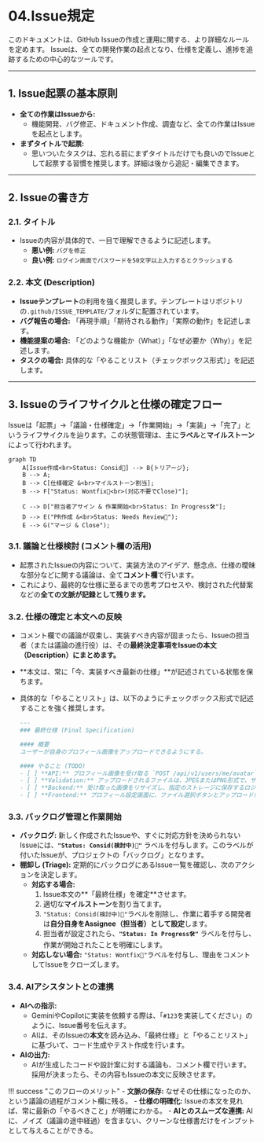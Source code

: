 # 04.Issue規定

このドキュメントは、GitHub Issueの作成と運用に関する、より詳細なルールを定めます。
Issueは、全ての開発作業の起点となり、仕様を定義し、進捗を追跡するための中心的なツールです。

---

## 1. Issue起票の基本原則

*   **全ての作業はIssueから:**
    *   機能開発、バグ修正、ドキュメント作成、調査など、全ての作業はIssueを起点とします。
*   **まずタイトルで起票:**
    *   思いついたタスクは、忘れる前にまずタイトルだけでも良いのでIssueとして起票する習慣を推奨します。詳細は後から追記・編集できます。

---

## 2. Issueの書き方

### 2.1. タイトル
*   Issueの内容が具体的で、一目で理解できるように記述します。
    *   **悪い例:** `バグを修正`
    *   **良い例:** `ログイン画面でパスワードを50文字以上入力するとクラッシュする`

### 2.2. 本文 (Description)
*   **Issueテンプレート**の利用を強く推奨します。テンプレートはリポジトリの`.github/ISSUE_TEMPLATE/`フォルダに配置されています。
*   **バグ報告の場合:** 「再現手順」「期待される動作」「実際の動作」を記述します。
*   **機能提案の場合:** 「どのような機能か（What）」「なぜ必要か（Why）」を記述します。
*   **タスクの場合:** 具体的な「やることリスト（チェックボックス形式）」を記述します。

---

## 3. Issueのライフサイクルと仕様の確定フロー

Issueは「起票」→「議論・仕様確定」→「作業開始」→「実装」→「完了」というライフサイクルを辿ります。この状態管理は、主に**ラベル**と**マイルストーン**によって行われます。

```mermaid
graph TD
    A[Issue作成<br>Status: Consid🤔] --> B{トリアージ};
    B --> A;
    B --> C[仕様確定 &<br>マイルストーン割当];
    B --> F["Status: Wontfix🤷<br>(対応不要でClose)"];
    
    C --> D["担当者アサイン & 作業開始<br>Status: In Progress🛠️"];
    D --> E("PR作成 &<br>Status: Needs Review👀");
    E --> G("マージ & Close");
```

### 3.1. 議論と仕様検討 (コメント欄の活用)
*   起票されたIssueの内容について、実装方法のアイデア、懸念点、仕様の曖昧な部分などに関する議論は、全て**コメント欄**で行います。
*   これにより、最終的な仕様に至るまでの思考プロセスや、検討された代替案などの**全ての文脈が記録として残ります。**

### 3.2. 仕様の確定と本文への反映
*   コメント欄での議論が収束し、実装すべき内容が固まったら、Issueの担当者（または議論の進行役）は、その**最終決定事項をIssueの本文（Description）にまとめます。**
*   **本文は、常に「今、実装すべき最新の仕様」**が記述されている状態を保ちます。
*   具体的な「やることリスト」は、以下のようにチェックボックス形式で記述することを強く推奨します。

    ```markdown
    ---
    ### 最終仕様 (Final Specification)
    
    #### 概要
    ユーザーが自身のプロフィール画像をアップロードできるようにする。
    
    #### やること (TODO)
    - [ ] **API:** プロフィール画像を受け取る `POST /api/v1/users/me/avatar` エンドポイントを作成する。
    - [ ] **Validation:** アップロードされるファイルは、JPEGまたはPNG形式で、サイズは5MB未満であること。
    - [ ] **Backend:** 受け取った画像をリサイズし、指定のストレージに保存するロジックを実装する。
    - [ ] **Frontend:** プロフィール設定画面に、ファイル選択ボタンとアップロードボタンを実装する。
    ```

### 3.3. バックログ管理と作業開始
*   **バックログ:** 新しく作成されたIssueや、すぐに対応方針を決められないIssueには、**`"Status: Consid(検討中)🤔"`** ラベルを付与します。このラベルが付いたIssueが、プロジェクトの「バックログ」となります。
*   **棚卸し (Triage):** 定期的にバックログにあるIssue一覧を確認し、次のアクションを決定します。
    *   **対応する場合:**
        1.  Issue本文の**「最終仕様」を確定**させます。
        2.  適切な**マイルストーン**を割り当てます。
        3.  `"Status: Consid(検討中)🤔"`ラベルを削除し、作業に着手する開発者は**自分自身をAssignee（担当者）として設定**します。
        4.  担当者が設定されたら、**`"Status: In Progress🛠️"`** ラベルを付与し、作業が開始されたことを明確にします。
    *   **対応しない場合:** `"Status: Wontfix🤷"`ラベルを付与し、理由をコメントしてIssueをクローズします。

### 3.4. AIアシスタントとの連携
*   **AIへの指示:**
    *   GeminiやCopilotに実装を依頼する際は、「`#123`を実装してください」のように、Issue番号を伝えます。
    *   AIは、そのIssueの**本文**を読み込み、「最終仕様」と「やることリスト」に基づいて、コード生成やテスト作成を行います。
*   **AIの出力:**
    *   AIが生成したコードや設計案に対する議論も、コメント欄で行います。採用が決まったら、その内容もIssueの本文に反映させます。

!!! success "このフローのメリット"
    - **文脈の保存:** なぜその仕様になったのか、という議論の過程がコメント欄に残る。
    - **仕様の明確化:** Issueの本文を見れば、常に最新の「やるべきこと」が明確にわかる。
    - **AIとのスムーズな連携:** AIに、ノイズ（議論の途中経過）を含まない、クリーンな仕様書だけをインプットとして与えることができる。

